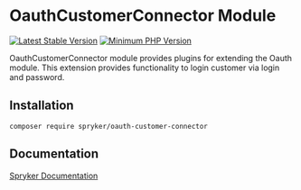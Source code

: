 # OauthCustomerConnector Module
[![Latest Stable Version](https://poser.pugx.org/spryker/oauth-customer-connector/v/stable.svg)](https://packagist.org/packages/spryker/oauth-customer-connector)
[![Minimum PHP Version](https://img.shields.io/badge/php-%3E%3D%207.4-8892BF.svg)](https://php.net/)

OauthCustomerConnector module provides plugins for extending the Oauth module. This extension provides functionality to login customer via login and password.

## Installation

```
composer require spryker/oauth-customer-connector
```

## Documentation

[Spryker Documentation](https://academy.spryker.com/developing_with_spryker/module_guide/modules.html)
